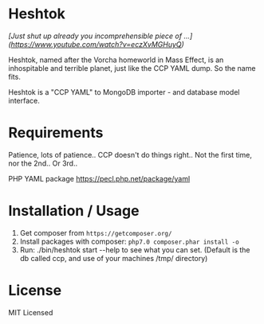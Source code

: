 # Heshtok 

_[Just shut up already you incomprehensible piece of ...] (https://www.youtube.com/watch?v=eczXvMGHuyQ)_

Heshtok, named after the Vorcha homeworld in Mass Effect, is an inhospitable and terrible planet, just like the CCP YAML dump. So the name fits.

Heshtok is a "CCP YAML" to MongoDB importer - and database model interface.

# Requirements
Patience, lots of patience.. CCP doesn't do things right.. Not the first time, nor the 2nd.. Or 3rd..

PHP YAML package https://pecl.php.net/package/yaml

# Installation / Usage
1. Get composer from `https://getcomposer.org/`
2. Install packages with composer: `php7.0 composer.phar install -o`
3. Run: ./bin/heshtok start --help to see what you can set. (Default is the db called ccp, and use of your machines /tmp/ directory)

# License

MIT Licensed
